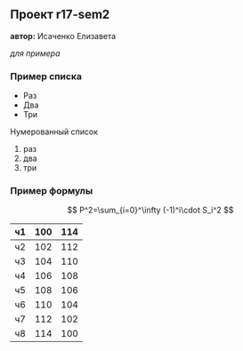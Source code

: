 ## Проект r17-sem2
**автор:** Исаченко Елизавета

*для примера*

### Пример списка
* Раз
* Два
* Три

Нумерованный список
1. раз
2. два
4. три

### Пример формулы
$$ P^2=\sum_{i=0}^\infty (-1)^i\cdot S_i^2 $$

| ч1 | 100 | 114 |
|----|-----|-----|
| ч2 | 102 | 112 |
| ч3 | 104 | 110 |
| ч4 | 106 | 108 |
| ч5 | 108 | 106 |
| ч6 | 110 | 104 |
| ч7 | 112 | 102 |
| ч8 | 114 | 100 |
